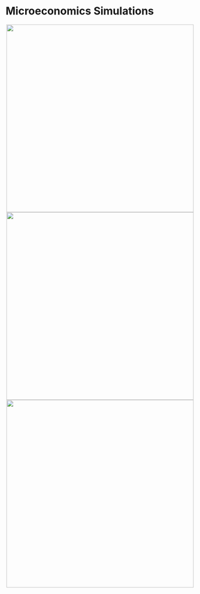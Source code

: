 # Microeconomics Simulations

<p align="center">
  <img src="https://hayaalsh.s3.us-east-2.amazonaws.com/3.4.3.gif" width="500">

  <img src="https://hayaalsh.s3.us-east-2.amazonaws.com/price_floor.gif" width="500">

  <img src="https://hayaalsh.s3.us-east-2.amazonaws.com/PS7.3.3_2.gif" width="500">
</p>
